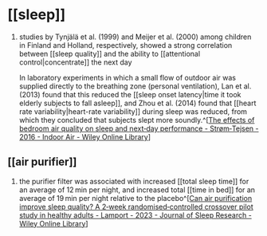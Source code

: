 # [[sleep]]
1. studies by Tynjälä et al. (1999) and Meijer et al. (2000) among children in Finland and Holland, respectively, showed a strong correlation between [[sleep quality]] and the ability to [[attentional control|concentrate]] the next day
   
   In laboratory experiments in which a small flow of outdoor air was supplied directly to the breathing zone (personal ventilation), Lan et al. (2013) found that this reduced the [[sleep onset latency|time it took elderly subjects to fall asleep]], and Zhou et al. (2014) found that [[heart rate variability|heart-rate variability]] during sleep was reduced, from which they concluded that subjects slept more soundly.^[[The effects of bedroom air quality on sleep and next‐day performance - Strøm‐Tejsen - 2016 - Indoor Air - Wiley Online Library](https://onlinelibrary.wiley.com/doi/10.1111/ina.12254)]

## [[air purifier]]
1. the purifier filter was associated with increased [[total sleep time]] for an average of 12 min per night, and increased total [[time in bed]] for an average of 19 min per night relative to the placebo^[[Can air purification improve sleep quality? A 2‐week randomised‐controlled crossover pilot study in healthy adults - Lamport - 2023 - Journal of Sleep Research - Wiley Online Library](https://onlinelibrary.wiley.com/doi/full/10.1111/jsr.13782)]